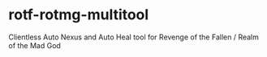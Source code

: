 # rotf-rotmg-multitool
Clientless Auto Nexus and Auto Heal tool for Revenge of the Fallen / Realm of the Mad God
